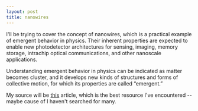 ```yaml
---
layout: post
title: nanowires
---
```


I'll be trying to cover the concept of nanowires, which is a practical example of emergent behavior in physics. Their inherent properties are expected to enable new photodetector architectures for sensing, imaging, memory storage, intrachip optical communications, and other nanoscale applications.

Understanding emergent behavior in physics can be indicated as matter becomes cluster, and it develops new kinds of structures and forms of collective motion, for which its properties are called “emergent.”

My source will be [this][this] article, which is the best resource I've encountered -- maybe cause of I haven't searched for many.












[this]: https://www.nature.com/articles/s41567-020-0969-7